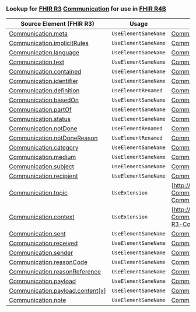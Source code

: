### Lookup for [FHIR R3](https://hl7.org/fhir/STU3/) [Communication](https://hl7.org/fhir/STU3/Communication.html) for use in [FHIR R4B](https://hl7.org/fhir/R4B/)

| Source Element (FHIR R3) | Usage | Target |
| -------------- | ----- | ------ |
| [Communication.meta](https://hl7.org/fhir/STU3/Communication.html#resource) | `UseElementSameName` | [Communication.meta](https://hl7.org/fhir/R4B/Communication.html#resource) |
| [Communication.implicitRules](https://hl7.org/fhir/STU3/Communication.html#resource) | `UseElementSameName` | [Communication.implicitRules](https://hl7.org/fhir/R4B/Communication.html#resource) |
| [Communication.language](https://hl7.org/fhir/STU3/Communication.html#resource) | `UseElementSameName` | [Communication.language](https://hl7.org/fhir/R4B/Communication.html#resource) |
| [Communication.text](https://hl7.org/fhir/STU3/Communication.html#resource) | `UseElementSameName` | [Communication.text](https://hl7.org/fhir/R4B/Communication.html#resource) |
| [Communication.contained](https://hl7.org/fhir/STU3/Communication.html#resource) | `UseElementSameName` | [Communication.contained](https://hl7.org/fhir/R4B/Communication.html#resource) |
| [Communication.identifier](https://hl7.org/fhir/STU3/Communication.html#resource) | `UseElementSameName` | [Communication.identifier](https://hl7.org/fhir/R4B/Communication.html#resource) |
| [Communication.definition](https://hl7.org/fhir/STU3/Communication.html#resource) | `UseElementRenamed` | [Communication.instantiatesCanonical](https://hl7.org/fhir/R4B/Communication.html#resource) |
| [Communication.basedOn](https://hl7.org/fhir/STU3/Communication.html#resource) | `UseElementSameName` | [Communication.basedOn](https://hl7.org/fhir/R4B/Communication.html#resource) |
| [Communication.partOf](https://hl7.org/fhir/STU3/Communication.html#resource) | `UseElementSameName` | [Communication.partOf](https://hl7.org/fhir/R4B/Communication.html#resource) |
| [Communication.status](https://hl7.org/fhir/STU3/Communication.html#resource) | `UseElementSameName` | [Communication.status](https://hl7.org/fhir/R4B/Communication.html#resource) |
| [Communication.notDone](https://hl7.org/fhir/STU3/Communication.html#resource) | `UseElementRenamed` | [Communication.status](https://hl7.org/fhir/R4B/Communication.html#resource) |
| [Communication.notDoneReason](https://hl7.org/fhir/STU3/Communication.html#resource) | `UseElementRenamed` | [Communication.statusReason](https://hl7.org/fhir/R4B/Communication.html#resource) |
| [Communication.category](https://hl7.org/fhir/STU3/Communication.html#resource) | `UseElementSameName` | [Communication.category](https://hl7.org/fhir/R4B/Communication.html#resource) |
| [Communication.medium](https://hl7.org/fhir/STU3/Communication.html#resource) | `UseElementSameName` | [Communication.medium](https://hl7.org/fhir/R4B/Communication.html#resource) |
| [Communication.subject](https://hl7.org/fhir/STU3/Communication.html#resource) | `UseElementSameName` | [Communication.subject](https://hl7.org/fhir/R4B/Communication.html#resource) |
| [Communication.recipient](https://hl7.org/fhir/STU3/Communication.html#resource) | `UseElementSameName` | [Communication.recipient](https://hl7.org/fhir/R4B/Communication.html#resource) |
| [Communication.topic](https://hl7.org/fhir/STU3/Communication.html#resource) | `UseExtension` | [http://hl7.org/fhir/3.0/StructureDefinition/extension-Communication.topic](StructureDefinition-ext-R3-Communication.topic.html) |
| [Communication.context](https://hl7.org/fhir/STU3/Communication.html#resource) | `UseExtension` | [http://hl7.org/fhir/3.0/StructureDefinition/extension-Communication.context](StructureDefinition-ext-R3-Communication.context.html) |
| [Communication.sent](https://hl7.org/fhir/STU3/Communication.html#resource) | `UseElementSameName` | [Communication.sent](https://hl7.org/fhir/R4B/Communication.html#resource) |
| [Communication.received](https://hl7.org/fhir/STU3/Communication.html#resource) | `UseElementSameName` | [Communication.received](https://hl7.org/fhir/R4B/Communication.html#resource) |
| [Communication.sender](https://hl7.org/fhir/STU3/Communication.html#resource) | `UseElementSameName` | [Communication.sender](https://hl7.org/fhir/R4B/Communication.html#resource) |
| [Communication.reasonCode](https://hl7.org/fhir/STU3/Communication.html#resource) | `UseElementSameName` | [Communication.reasonCode](https://hl7.org/fhir/R4B/Communication.html#resource) |
| [Communication.reasonReference](https://hl7.org/fhir/STU3/Communication.html#resource) | `UseElementSameName` | [Communication.reasonReference](https://hl7.org/fhir/R4B/Communication.html#resource) |
| [Communication.payload](https://hl7.org/fhir/STU3/Communication.html#resource) | `UseElementSameName` | [Communication.payload](https://hl7.org/fhir/R4B/Communication.html#resource) |
| [Communication.payload.content[x]](https://hl7.org/fhir/STU3/Communication.html#resource) | `UseElementSameName` | [Communication.payload.content[x]](https://hl7.org/fhir/R4B/Communication.html#resource) |
| [Communication.note](https://hl7.org/fhir/STU3/Communication.html#resource) | `UseElementSameName` | [Communication.note](https://hl7.org/fhir/R4B/Communication.html#resource) |
